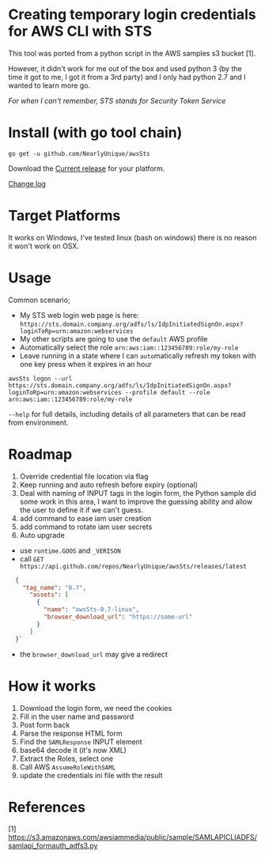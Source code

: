 # Creating temporary login credentials for AWS CLI with STS

This tool was ported from a python script in the AWS samples s3 bucket [1].

However, it didn't work for me out of the box and used python 3 (by the time it got to me, I got it from a 3rd party) and I only had python 2.7 and I wanted to learn more go.

_For when I can't remember, STS stands for Security Token Service_

# Install (with go tool chain)

```
go get -u github.com/NearlyUnique/awsSts
```

Download the [Current release](/NearlyUnique/awsSts/releases/) for your platform.

[Change log](changelog.md)

# Target Platforms

It works on Windows, I've tested linux (bash on windows) there is no reason it won't work on OSX.

# Usage

Common scenario;
- My STS web login web page is here: `https://sts.domain.company.org/adfs/ls/IdpInitiatedSignOn.aspx?loginToRp=urn:amazon:webservices`
- My other scripts are going to use the `default` AWS profile
- Automatically select the role `arn:aws:iam::123456789:role/my-role`
- Leave running in a state where I can `auto`matically refresh my token with one key press when it expires in an hour

```
awsSts logon --url https://sts.domain.company.org/adfs/ls/IdpInitiatedSignOn.aspx?loginToRp=urn:amazon:webservices --profile default --role arn:aws:iam::123456789:role/my-role
```

`--help` for full details, including details of all parameters that can be read from environment.

# Roadmap
1. Override credential file location via flag
1. Keep running and auto refresh before expiry (optional)
1. Deal with naming of INPUT tags in the login form, the Python sample did some work in this area, I want to improve the guessing ability and allow the user to define it if we can't guess.
1. add command to ease iam user creation
1. add command to rotate iam user secrets
1. Auto upgrade
  - use `runtime.GOOS` and `_VERISON`
  - call `GET https://api.github.com/repos/NearlyUnique/awsSts/releases/latest`
```json
  {
    "tag_name": "0.7",
      "assets": [
        {
          "name": "awsSts-0.7-linux",
          "browser_download_url": "https://some-url"
        }
      ]
  }`
```
  - the `browser_download_url` may give a redirect

# How it works

1. Download the login form, we need the cookies
1. Fill in the user name and password
1. Post form back
1. Parse the response HTML form
1. Find the `SAMLResponse` INPUT element
1. base64 decode it (it's now XML)
1. Extract the Roles, select one
1. Call AWS `AssumeRoleWithSAML`
1. update the credentials ini file with the result

# References

[1] https://s3.amazonaws.com/awsiammedia/public/sample/SAMLAPICLIADFS/samlapi_formauth_adfs3.py
